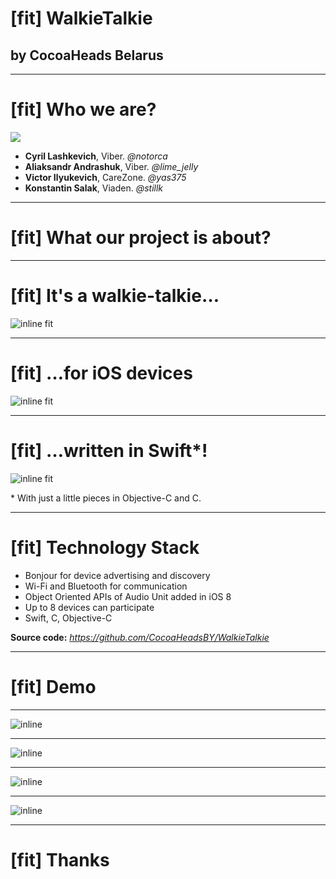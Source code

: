 # [fit] WalkieTalkie
## by CocoaHeads Belarus

---

# [fit] Who we are?

![](we.jpg)

* **Cyril Lashkevich**, Viber. *@notorca*
* **Aliaksandr Andrashuk**, Viber. *@lime_jelly*
* **Victor Ilyukevich**, CareZone. *@yas375*
* **Konstantin Salak**, Viaden. *@stillk*

---

# [fit] What our project is about?

---

# [fit] It's a walkie-talkie…

![inline fit](walkie_talkies.png)

--- 

# [fit] …for iOS devices

![inline fit](iphone_and_ipad.png)

---

# [fit] …written in Swift*!

![inline fit](swift.png)

\* With just a little pieces in Objective-C and C.

---

# [fit] Technology Stack

* Bonjour for device advertising and discovery
* Wi-Fi and Bluetooth for communication
* Object Oriented APIs of Audio Unit added in iOS 8
* Up to 8 devices can participate
* Swift, C, Objective-C

**Source code:** *https://github.com/CocoaHeadsBY/WalkieTalkie*

---

# [fit] Demo

---

![inline](waiting.png)

---

![inline](discovering.png)

---

![inline](ready.png)

---

![inline](on_air.png)

---

# [fit] Thanks

